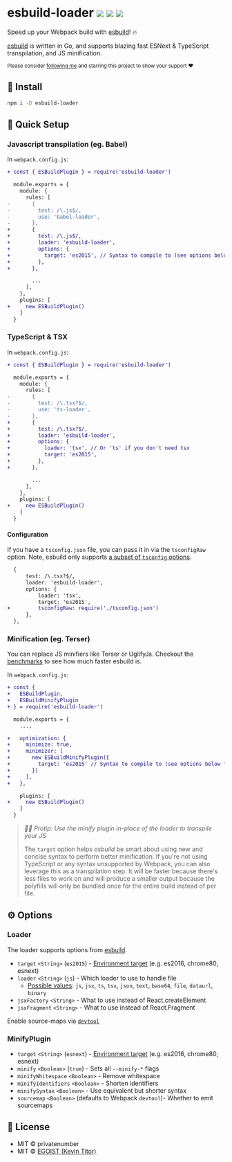 # esbuild-loader <a href="https://npm.im/esbuild-loader"><img src="https://badgen.net/npm/v/esbuild-loader"></a> <a href="https://npm.im/esbuild-loader"><img src="https://badgen.net/npm/dm/esbuild-loader"></a> <a href="https://packagephobia.now.sh/result?p=esbuild-loader"><img src="https://packagephobia.now.sh/badge?p=esbuild-loader"></a>

Speed up your Webpack build with [esbuild](https://github.com/evanw/esbuild)! 🔥


[esbuild](https://github.com/evanw/esbuild) is written in Go, and supports blazing fast ESNext & TypeScript transpilation, and JS minification.

<sub>Please consider [following me](https://github.com/privatenumber) and starring this project to show your support ❤️</sub>

## 🚀 Install

```bash
npm i -D esbuild-loader
```

## 🚦 Quick Setup

### Javascript transpilation (eg. Babel)
In `webpack.config.js`:

```diff
+ const { ESBuildPlugin } = require('esbuild-loader')

  module.exports = {
    module: {
      rules: [
-       {
-         test: /\.js$/,
-         use: 'babel-loader',
-       },
+       {
+         test: /\.js$/,
+         loader: 'esbuild-loader',
+         options: {
+           target: 'es2015', // Syntax to compile to (see options below for possible values)
+         },
+       },

        ...
      ],
    },
    plugins: [
+     new ESBuildPlugin()
    ]
  }
```

### TypeScript & TSX
In `webpack.config.js`:

```diff
+ const { ESBuildPlugin } = require('esbuild-loader')

  module.exports = {
    module: {
      rules: [
-       {
-         test: /\.tsx?$/,
-         use: 'ts-loader',
-       },
+       {
+         test: /\.tsx?$/,
+         loader: 'esbuild-loader',
+         options: {
+           loader: 'tsx', // Or 'ts' if you don't need tsx
+           target: 'es2015',
+         },
+       },

        ...
      ],
    },
    plugins: [
+     new ESBuildPlugin()
    ]
  }
```

#### Configuration
If you have a `tsconfig.json` file, you can pass it in via the `tsconfigRaw` option. Note, esbuild only supports [a subset of `tsconfig` options](https://github.com/evanw/esbuild/blob/master/lib/types.ts#L92).

```diff
  {
      test: /\.tsx?$/,
      loader: 'esbuild-loader',
      options: {
          loader: 'tsx',
          target: 'es2015',
+         tsconfigRaw: require('./tsconfig.json')
      },
  },
```

### Minification (eg. Terser)
You can replace JS minifiers like Terser or UglifyJs. Checkout the [benchmarks](https://github.com/privatenumber/minification-benchmarks) to see how much faster esbuild is.

In `webpack.config.js`:

```diff
+ const {
+   ESBuildPlugin,
+   ESBuildMinifyPlugin
+ } = require('esbuild-loader')

  module.exports = {
    ...,

+   optimization: {
+     minimize: true,
+     minimizer: [
+       new ESBuildMinifyPlugin({
+         target: 'es2015' // Syntax to compile to (see options below for possible values)
+       })
+     ],
+   },

    plugins: [
+     new ESBuildPlugin()
    ]
  }
```

> _💁‍♀️ Protip: Use the minify plugin in-place of the loader to transpile your JS_
> 
> The `target` option helps _esbuild_ be smart about using new and concise syntax to perform better minification. If you're not using TypeScript or any syntax unsupported by Webpack, you can also leverage this as a transpilation step. It will be faster because there's less files to work on and will produce a smaller output because the polyfills will only be bundled once for the entire build instead of per file.

## ⚙️ Options

### Loader
The loader supports options from [esbuild](https://github.com/evanw/esbuild#command-line-usage).
- `target` `<String>` (`es2015`) - [Environment target](https://github.com/evanw/esbuild#javascript-syntax-support) (e.g. es2016, chrome80, esnext)
- `loader` `<String>` (`js`) - Which loader to use to handle file
  - [Possible values](https://github.com/evanw/esbuild/blob/master/lib/types.ts#L3): `js`, `jsx`, `ts`, `tsx`, `json`, `text`, `base64`, `file`, `dataurl`, `binary`
- `jsxFactory` `<String>` - What to use instead of React.createElement
- `jsxFragment` `<String>` - What to use instead of React.Fragment

Enable source-maps via [`devtool`](https://webpack.js.org/configuration/devtool/)

### MinifyPlugin
- `target` `<String>` (`esnext`) - [Environment target](https://github.com/evanw/esbuild#javascript-syntax-support) (e.g. es2016, chrome80, esnext)
- `minify` `<Boolean>` (`true`) - Sets all `--minify-*` flags
- `minifyWhitespace` `<Boolean>` - Remove whitespace
- `minifyIdentifiers` `<Boolean>` - Shorten identifiers
- `minifySyntax` `<Boolean>` - Use equivalent but shorter syntax
- `sourcemap` `<Boolean>` (defaults to Webpack `devtool`)- Whether to emit sourcemaps


## 💼 License
- MIT &copy; privatenumber
- MIT &copy; [EGOIST (Kevin Titor)](https://github.com/sponsors/egoist)
